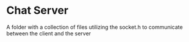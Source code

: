# Chat Server
A folder with a collection of files utilizing the socket.h to communicate between the client and the server

